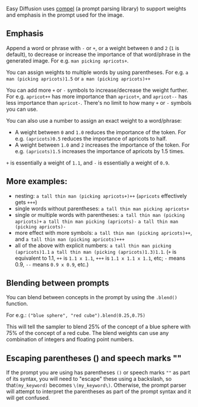 Easy Diffusion uses [compel](https://github.com/damian0815/compel) (a prompt parsing library) to support weights and emphasis in the prompt used for the image.

## Emphasis
Append a word or phrase with `-` or `+`, or a weight between `0` and `2` (`1` is default), to decrease or increase the 
importance of that word/phrase in the generated image. For e.g. `man picking apricots+`.

You can assign weights to multiple words by using parentheses. For e.g. `a man (picking apricots)1.5` or `a man (picking apricots)++`

You can add more `+` or `-` symbols to increase/decrease the weight further. For e.g. `apricot++` has more importance than `apricot+`, and `apricot--` has less importance than `apricot-`. There's no limit to how many `+` or `-` symbols you can use.

You can also use a number to assign an exact weight to a word/phrase:
- A weight between `0` and `1.0` reduces the importance of the token. For e.g. `(apricots)0.5` reduces the importance of apricots to half.
- A weight between `1.0` and `2` increases the importance of the token. For e.g. `(apricots)1.5` increases the importance of apricots by 1.5 times.

`+` is essentially a weight of `1.1`, and `-` is essentially a weight of `0.9`.

## More examples:
- nesting: `a tall thin man (picking apricots+)++` (`apricots` effectively gets
  `+++`)
- single words without parentheses: `a tall thin man picking apricots+`
- single or multiple words with parentheses:
  `a tall thin man (picking apricots)+` `a tall thin man picking (apricots)-`
  `a tall thin man (picking apricots)-`
- more effect with more symbols: `a tall thin man (picking apricots)++`, and `a tall thin man (picking apricots)+++`
- all of the above with explicit numbers: `a tall thin man picking (apricots)1.1`
  `a tall thin man (picking (apricots)1.3)1.1`. (`+` is equivalent to 1.1, `++`
  is `1.1 x 1.1`, `+++` is `1.1 x 1.1 x 1.1`, etc; `-` means 0.9, `--` means `0.9 x 0.9`,
  etc.)

## Blending between prompts
You can blend between concepts in the prompt by using the `.blend()` function.

For e.g.: `("blue sphere", "red cube").blend(0.25,0.75)`

This will tell the sampler to blend 25% of the concept of a blue sphere with 75%
of the concept of a red cube. The blend weights can use any combination of
integers and floating point numbers.

## Escaping parentheses () and speech marks ""

If the prompt you are using has parentheses `()` or speech marks `""` as part of its
syntax, you will need to "escape" these using a backslash, so that`(my_keyword)`
becomes `\(my_keyword\)`. Otherwise, the prompt parser will attempt to interpret
the parentheses as part of the prompt syntax and it will get confused.
